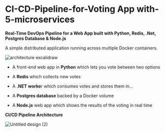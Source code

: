 # CI-CD-Pipeline-for-Voting App with-5-microservices

**Real-Time DevOps Pipeline for a Web App built with Python, Redis, .Net, Postgres Database & Node.js**

A simple distributed application running across multiple Docker containers.

![architecture excalidraw](https://github.com/user-attachments/assets/b7f712a9-99db-4b48-bc0f-a10d7a0e5444)

- A front-end web app in **Python** which lets you vote between two options

- A **Redis** which collects new votes

- A **.NET worke**r which consumes votes and stores them in…

- A **Postgres database** backed by a Docker volume

- A **Node.js** web app which shows the results of the voting in real time

**CI/CD Pipeline Architecture**

![Untitled design (2)](https://github.com/user-attachments/assets/bea02fd6-a917-4dfd-8555-bc407dac179a)


